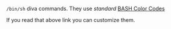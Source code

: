 

`/bin/sh` diva commands. They use _standard_ [BASH Color Codes](http://misc.flogisoft.com/bash/tip_colors_and_formatting)

If you read that above link you can customize them.


